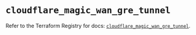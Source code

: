 # `cloudflare_magic_wan_gre_tunnel`

Refer to the Terraform Registry for docs: [`cloudflare_magic_wan_gre_tunnel`](https://registry.terraform.io/providers/cloudflare/cloudflare/4.50.0/docs/resources/magic_wan_gre_tunnel).
